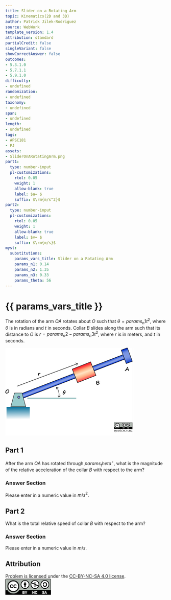 ```yaml
---
title: Slider on a Rotating Arm
topic: Kinematics(2D and 3D)
author: Patrick Jilek-Rodriguez
source: WebWork
template_version: 1.4
attribution: standard
partialCredit: false
singleVariant: false
showCorrectAnswer: false
outcomes:
- 5.3.1.0
- 5.7.1.1
- 5.9.1.0
difficulty:
- undefined
randomization:
- undefined
taxonomy:
- undefined
span:
- undefined
length:
- undefined
tags:
- APSC181
- PJ
assets:
- SliderOnARotatingArm.png
part1:
  type: number-input
  pl-customizations:
    rtol: 0.05
    weight: 1
    allow-blank: true
    label: $a= $
    suffix: $\rm{m/s^2}$
part2:
  type: number-input
  pl-customizations:
    rtol: 0.05
    weight: 1
    allow-blank: true
    label: $v= $
    suffix: $\rm{m/s}$
myst:
  substitutions:
    params_vars_title: Slider on a Rotating Arm
    params_n1: 0.14
    params_n2: 1.35
    params_n3: 0.33
    params_theta: 56
---
```

# {{ params_vars_title }}
The rotation of the arm $OA$ rotates about $O$ such that $\theta={{params_n1}}t^2$, where $\theta$ is in radians and $t$ in seconds.
Collar $B$ slides along the arm such that its distance to $O$ is $r={{params_n2}} - {{params_n3}}t^2$, where $r$ is in meters, and $t$ in seconds.

<img src="SliderOnARotatingArm.png" width=400 alt="An arm OA rotates about point O, and a collar slides along the arm. Its distance to O is r." >

## Part 1

After the arm $OA$ has rotated through ${{params_theta}}^\circ$, what is the magnitude of the relative acceleration of the collar $B$ with respect to the arm?

### Answer Section

Please enter in a numeric value in $m/s^2$.

## Part 2

What is the total relative speed of collar $B$ with respect to the arm?

### Answer Section

Please enter in a numeric value in $m/s$.

## Attribution

Problem is licensed under the [CC-BY-NC-SA 4.0 license](https://creativecommons.org/licenses/by-nc-sa/4.0/).<br> ![The Creative Commons 4.0 license requiring attribution-BY, non-commercial-NC, and share-alike-SA license.](https://raw.githubusercontent.com/firasm/bits/master/by-nc-sa.png)